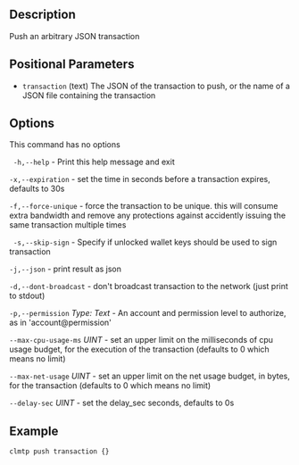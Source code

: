 ## Description

Push an arbitrary JSON transaction

## Positional Parameters
- `transaction` (text) The JSON of the transaction to push, or the name of a JSON file containing the transaction

## Options
This command has no options

` -h,--help` - Print this help message and exit
 
`-x,--expiration` - set the time in seconds before a transaction expires, defaults to 30s
 
`-f,--force-unique` - force the transaction to be unique. this will consume extra bandwidth and remove any protections against accidently issuing the same transaction multiple times

` -s,--skip-sign` - Specify if unlocked wallet keys should be used to sign transaction

`-j,--json` - print result as json

`-d,--dont-broadcast` - don't broadcast transaction to the network (just print to stdout)

`-p,--permission` _Type: Text_ - An account and permission level to authorize, as in 'account@permission'

`--max-cpu-usage-ms` _UINT_ - set an upper limit on the milliseconds of cpu usage budget, for the execution of the transaction (defaults to 0 which means no limit)

`--max-net-usage` _UINT_ - set an upper limit on the net usage budget, in bytes, for the transaction (defaults to 0 which means no limit)

`--delay-sec` _UINT_ - set the delay_sec seconds, defaults to 0s

## Example


```sh
clmtp push transaction {}
```

